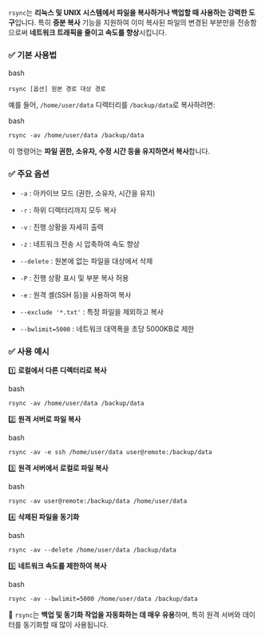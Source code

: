 `rsync`는 **리눅스 및 UNIX 시스템에서 파일을 복사하거나 백업할 때 사용하는 강력한 도구**입니다. 특히 **증분 복사** 기능을 지원하여 이미 복사된 파일의 변경된 부분만을 전송함으로써 **네트워크 트래픽을 줄이고 속도를 향상**시킵니다.

### ✅ 기본 사용법

bash

```
rsync [옵션] 원본 경로 대상 경로
```

예를 들어, `/home/user/data` 디렉터리를 `/backup/data`로 복사하려면:

bash

```
rsync -av /home/user/data /backup/data
```

이 명령어는 **파일 권한, 소유자, 수정 시간 등을 유지하면서 복사**합니다.

### ✅ 주요 옵션

- `-a` : 아카이브 모드 (권한, 소유자, 시간을 유지)
    
- `-r` : 하위 디렉터리까지 모두 복사
    
- `-v` : 진행 상황을 자세히 출력
    
- `-z` : 네트워크 전송 시 압축하여 속도 향상
    
- `--delete` : 원본에 없는 파일을 대상에서 삭제
    
- `-P` : 진행 상황 표시 및 부분 복사 허용
    
- `-e` : 원격 셸(SSH 등)을 사용하여 복사
    
- `--exclude '*.txt'` : 특정 파일을 제외하고 복사
    
- `--bwlimit=5000` : 네트워크 대역폭을 초당 5000KB로 제한
    

### ✅ 사용 예시

1️⃣ **로컬에서 다른 디렉터리로 복사**

bash

```
rsync -av /home/user/data /backup/data
```

2️⃣ **원격 서버로 파일 복사**

bash

```
rsync -av -e ssh /home/user/data user@remote:/backup/data
```

3️⃣ **원격 서버에서 로컬로 파일 복사**

bash

```
rsync -av user@remote:/backup/data /home/user/data
```

4️⃣ **삭제된 파일을 동기화**

bash

```
rsync -av --delete /home/user/data /backup/data
```

5️⃣ **네트워크 속도를 제한하여 복사**

bash

```
rsync -av --bwlimit=5000 /home/user/data /backup/data
```

📌 `rsync`는 **백업 및 동기화 작업을 자동화하는 데 매우 유용**하며, 특히 원격 서버와 데이터를 동기화할 때 많이 사용됩니다.